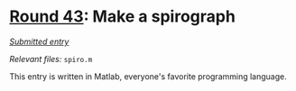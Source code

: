# [Round 43](https://cg.esolangs.gay/43/): Make a spirograph

[*Submitted entry*](https://cg.esolangs.gay/43/#)

*Relevant files:* `spiro.m`

This entry is written in Matlab, everyone's favorite programming language.
